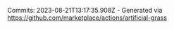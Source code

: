Commits: 2023-08-21T13:17:35.908Z - Generated via https://github.com/marketplace/actions/artificial-grass
<br>

